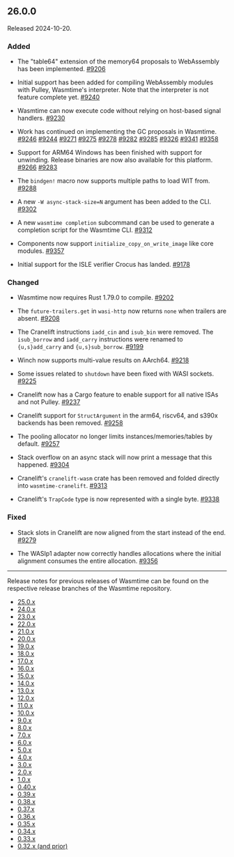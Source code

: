 ## 26.0.0

Released 2024-10-20.

### Added

* The "table64" extension of the memory64 proposals to WebAssembly has been
  implemented.
  [#9206](https://github.com/bytecodealliance/wasmtime/pull/9206)

* Initial support has been added for compiling WebAssembly modules with Pulley,
  Wasmtime's interpreter. Note that the interpreter is not feature complete yet.
  [#9240](https://github.com/bytecodealliance/wasmtime/pull/9240)

* Wasmtime can now execute code without relying on host-based signal handlers.
  [#9230](https://github.com/bytecodealliance/wasmtime/pull/9230)

* Work has continued on implementing the GC proposals in Wasmtime.
  [#9246](https://github.com/bytecodealliance/wasmtime/pull/9246)
  [#9244](https://github.com/bytecodealliance/wasmtime/pull/9244)
  [#9271](https://github.com/bytecodealliance/wasmtime/pull/9271)
  [#9275](https://github.com/bytecodealliance/wasmtime/pull/9275)
  [#9278](https://github.com/bytecodealliance/wasmtime/pull/9278)
  [#9282](https://github.com/bytecodealliance/wasmtime/pull/9282)
  [#9285](https://github.com/bytecodealliance/wasmtime/pull/9285)
  [#9326](https://github.com/bytecodealliance/wasmtime/pull/9326)
  [#9341](https://github.com/bytecodealliance/wasmtime/pull/9341)
  [#9358](https://github.com/bytecodealliance/wasmtime/pull/9358)

* Support for ARM64 Windows has been finished with support for unwinding.
  Release binaries are now also available for this platform.
  [#9266](https://github.com/bytecodealliance/wasmtime/pull/9266)
  [#9283](https://github.com/bytecodealliance/wasmtime/pull/9283)

* The `bindgen!` macro now supports multiple paths to load WIT from.
  [#9288](https://github.com/bytecodealliance/wasmtime/pull/9288)

* A new `-W async-stack-size=N` argument has been added to the CLI.
  [#9302](https://github.com/bytecodealliance/wasmtime/pull/9302)

* A new `wasmtime completion` subcommand can be used to generate a completion
  script for the Wasmtime CLI.
  [#9312](https://github.com/bytecodealliance/wasmtime/pull/9312)

* Components now support `initialize_copy_on_write_image` like core modules.
  [#9357](https://github.com/bytecodealliance/wasmtime/pull/9357)

* Initial support for the ISLE verifier Crocus has landed.
  [#9178](https://github.com/bytecodealliance/wasmtime/pull/9178)

### Changed

* Wasmtime now requires Rust 1.79.0 to compile.
  [#9202](https://github.com/bytecodealliance/wasmtime/pull/9202)

* The `future-trailers.get` in `wasi-http` now returns `none` when trailers are
  absent.
  [#9208](https://github.com/bytecodealliance/wasmtime/pull/9208)

* The Cranelift instructions `iadd_cin` and `isub_bin` were removed. The
  `isub_borrow` and `iadd_carry` instructions were renamed to `{u,s}add_carry`
  and `{u,s}sub_borrow`.
  [#9199](https://github.com/bytecodealliance/wasmtime/pull/9199)

* Winch now supports multi-value results on AArch64.
  [#9218](https://github.com/bytecodealliance/wasmtime/pull/9218)

* Some issues related to `shutdown` have been fixed with WASI sockets.
  [#9225](https://github.com/bytecodealliance/wasmtime/pull/9225)

* Cranelift now has a Cargo feature to enable support for all native ISAs and
  not Pulley.
  [#9237](https://github.com/bytecodealliance/wasmtime/pull/9237)

* Cranelift support for `StructArgument` in the arm64, riscv64, and s390x
  backends has been removed.
  [#9258](https://github.com/bytecodealliance/wasmtime/pull/9258)

* The pooling allocator no longer limits instances/memories/tables by default.
  [#9257](https://github.com/bytecodealliance/wasmtime/pull/9257)

* Stack overflow on an async stack will now print a message that this happened.
  [#9304](https://github.com/bytecodealliance/wasmtime/pull/9304)

* Cranelift's `cranelift-wasm` crate has been removed and folded directly into
  `wasmtime-cranelift`.
  [#9313](https://github.com/bytecodealliance/wasmtime/pull/9313)

* Cranelift's `TrapCode` type is now represented with a single byte.
  [#9338](https://github.com/bytecodealliance/wasmtime/pull/9338)

### Fixed

* Stack slots in Cranelift are now aligned from the start instead of the end.
  [#9279](https://github.com/bytecodealliance/wasmtime/pull/9279)

* The WASIp1 adapter now correctly handles allocations where the initial
  alignment consumes the entire allocation.
  [#9356](https://github.com/bytecodealliance/wasmtime/pull/9356)

--------------------------------------------------------------------------------

Release notes for previous releases of Wasmtime can be found on the respective
release branches of the Wasmtime repository.

<!-- ARCHIVE_START -->
* [25.0.x](https://github.com/bytecodealliance/wasmtime/blob/release-25.0.0/RELEASES.md)
* [24.0.x](https://github.com/bytecodealliance/wasmtime/blob/release-24.0.0/RELEASES.md)
* [23.0.x](https://github.com/bytecodealliance/wasmtime/blob/release-23.0.0/RELEASES.md)
* [22.0.x](https://github.com/bytecodealliance/wasmtime/blob/release-22.0.0/RELEASES.md)
* [21.0.x](https://github.com/bytecodealliance/wasmtime/blob/release-21.0.0/RELEASES.md)
* [20.0.x](https://github.com/bytecodealliance/wasmtime/blob/release-20.0.0/RELEASES.md)
* [19.0.x](https://github.com/bytecodealliance/wasmtime/blob/release-19.0.0/RELEASES.md)
* [18.0.x](https://github.com/bytecodealliance/wasmtime/blob/release-18.0.0/RELEASES.md)
* [17.0.x](https://github.com/bytecodealliance/wasmtime/blob/release-17.0.0/RELEASES.md)
* [16.0.x](https://github.com/bytecodealliance/wasmtime/blob/release-16.0.0/RELEASES.md)
* [15.0.x](https://github.com/bytecodealliance/wasmtime/blob/release-15.0.0/RELEASES.md)
* [14.0.x](https://github.com/bytecodealliance/wasmtime/blob/release-14.0.0/RELEASES.md)
* [13.0.x](https://github.com/bytecodealliance/wasmtime/blob/release-13.0.0/RELEASES.md)
* [12.0.x](https://github.com/bytecodealliance/wasmtime/blob/release-12.0.0/RELEASES.md)
* [11.0.x](https://github.com/bytecodealliance/wasmtime/blob/release-11.0.0/RELEASES.md)
* [10.0.x](https://github.com/bytecodealliance/wasmtime/blob/release-10.0.0/RELEASES.md)
* [9.0.x](https://github.com/bytecodealliance/wasmtime/blob/release-9.0.0/RELEASES.md)
* [8.0.x](https://github.com/bytecodealliance/wasmtime/blob/release-8.0.0/RELEASES.md)
* [7.0.x](https://github.com/bytecodealliance/wasmtime/blob/release-7.0.0/RELEASES.md)
* [6.0.x](https://github.com/bytecodealliance/wasmtime/blob/release-6.0.0/RELEASES.md)
* [5.0.x](https://github.com/bytecodealliance/wasmtime/blob/release-5.0.0/RELEASES.md)
* [4.0.x](https://github.com/bytecodealliance/wasmtime/blob/release-4.0.0/RELEASES.md)
* [3.0.x](https://github.com/bytecodealliance/wasmtime/blob/release-3.0.0/RELEASES.md)
* [2.0.x](https://github.com/bytecodealliance/wasmtime/blob/release-2.0.0/RELEASES.md)
* [1.0.x](https://github.com/bytecodealliance/wasmtime/blob/release-1.0.0/RELEASES.md)
* [0.40.x](https://github.com/bytecodealliance/wasmtime/blob/release-0.40.0/RELEASES.md)
* [0.39.x](https://github.com/bytecodealliance/wasmtime/blob/release-0.39.0/RELEASES.md)
* [0.38.x](https://github.com/bytecodealliance/wasmtime/blob/release-0.38.0/RELEASES.md)
* [0.37.x](https://github.com/bytecodealliance/wasmtime/blob/release-0.37.0/RELEASES.md)
* [0.36.x](https://github.com/bytecodealliance/wasmtime/blob/release-0.36.0/RELEASES.md)
* [0.35.x](https://github.com/bytecodealliance/wasmtime/blob/release-0.35.0/RELEASES.md)
* [0.34.x](https://github.com/bytecodealliance/wasmtime/blob/release-0.34.0/RELEASES.md)
* [0.33.x](https://github.com/bytecodealliance/wasmtime/blob/release-0.33.0/RELEASES.md)
* [0.32.x (and prior)](https://github.com/bytecodealliance/wasmtime/blob/release-0.32.0/RELEASES.md)
